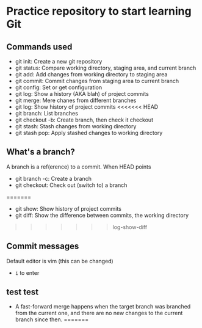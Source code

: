 # Practice repository to start learning Git


## Commands used

- git init: Create a new git repository
- git status: Compare working directory, staging area, and current branch
- git add: Add changes from working directory to staging area
- git commit: Commit changes from staging area to current branch
- git config: Set or get configuration
- git log: Show a history (AKA blah) of project commits
- git merge: Mere chanes from different branches
- git log: Show history of project commits
<<<<<<< HEAD
- git branch: List branches
- git checkout -b: Create branch, then check it checkout
- git stash: Stash changes from working directory
- git stash pop: Apply stashed changes to working directory
## What's a branch?

A branch is a ref(erence) to a commit. When HEAD points
- git branch -c: Create a branch
- git checkout: Check out (switch to) a branch

=======
- git show: Show history of project commits
- git diff: Show the difference between commits, the working directory
>>>>>>> log-show-diff

## Commit messages

Default editor is vim (this can be changed)
 - `i` to enter

 ## test test

- A fast-forward merge happens when the target branch was branched from the current one, and there are no new changes to the current branch since then.
=======
